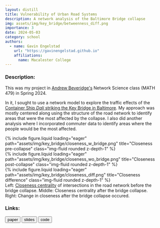 ```yaml
---
layout: distill
title: Vulnerability of Urban Road Systems
description: A network analysis of the Baltimore Bridge collapse
img: assets/img/key_bridge/betweenness_diff.png
importance: 3
date: 2024-05-03
category: school
authors:
  - name: Gavin Engelstad
    url: "https://gavinengelstad.github.io"
    affiliations:
      name: Macalester College
---
```


### Description:

This was my project in [Andrew Beveridge's](https://mathbeveridge.github.io) Network Science class (MATH 479) in Spring 2024.

In it, I sought to use a network model to explore the traffic effects of the [Container Ship *Dali* striking the Key Bridge in Baltimore](https://en.wikipedia.org/wiki/Francis_Scott_Key_Bridge_collapse). My approach was mostly centered along using the structure of the road network to identify areas that were the most affected by the collapse. I also did another analysis where I incorporated commuter data to identify areas where the people would be the most affected.

<div class="row">
    <div class="col-sm mt-3 mt-md-0">
        {% include figure.liquid loading="eager" path="assets/img/key_bridge/closeness_w_bridge.png" title="Closeness pre-collapse" class="img-fluid rounded z-depth-1" %}
    </div>
    <div class="col-sm mt-3 mt-md-0">
        {% include figure.liquid loading="eager" path="assets/img/key_bridge/closeness_wo_bridge.png" title="Closeness post-collapse" class="img-fluid rounded z-depth-1" %}
    </div>
    <div class="col-sm mt-3 mt-md-0">
        {% include figure.liquid loading="eager" path="assets/img/key_bridge/closeness_diff.png" title="Closeness difference" class="img-fluid rounded z-depth-1" %}
    </div>
</div>
<div class="caption">
    Left: <a href="https://en.wikipedia.org/wiki/Closeness_centrality">Closeness centrality</a></strong> of intersections in the road network before the bridge collapse. Middle: Closeness centrality after the bridge collapse. Right: Change in closeness after the bridge collapse occured.
</div>


### Links:

<button onclick="window.location.href='https://gavinengelstad.github.io/assets/pdf/key_bridge/gavin_netsci.pdf';">paper</button>
<button onclick="window.location.href='(https://gavinengelstad.github.io/assets/pdf/key_bridge/gavin_netsci_presentation.pdf';">slides</button>
<button onclick="window.location.href='https://github.com/GavinEngelstad/NetSciBaltimoreBridge';">code</button>

<!-- \[[paper](https://gavinengelstad.github.io/assets/pdf/key_bridge/gavin_netsci.pdf)\] \[[slides](https://gavinengelstad.github.io/assets/pdf/key_bridge/gavin_netsci_presentation.pdf)\] \[[code](https://github.com/GavinEngelstad/NetSciBaltimoreBridge)\] -->

